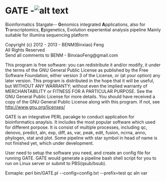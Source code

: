 GATE
-![alt text](https://raw.github.com/BENMFeng/GATE/master/GATE.gif "auto-linked README.md URL")
====
Bioinformatics Stargate--
**G**enomics integrated **A**pplications, also for **T**ranscriptomics, **E**pigenetics, Evolution experiential analysis pipeline Mainly suitable for illumina sequencing platform

  Copyright (c) 2012 - 2013 - BENM(Binxiao) Feng                        
  All Rights Reserved                                                   
  Send all comments to BENM - BinxiaoFeng\@gmail.com                     
                                                                        
  This program is free software: you can redistribute it and/or modify, it under the terms of the GNU General Public License as published by the Free Software Foundation, either version 3 of the License, or (at your option) any later version. This program is distributed in the hope that it will be useful, but WITHOUT ANY WARRANTY; without even the implied warranty of MERCHANTABILITY or FITNESS FOR A PARTICULAR PURPOSE.  See the GNU General Public License for more details. You should have received a copy of the GNU General Public License along with this program.  If not, see <http://www.gnu.org/licenses/>
  
GATE is an integrative PERL pacakge to conduct application for bioinformatics anaylsis. It includes the most popular software which used for different porpose. It is consist of multiple processes, including qc, denovo, predict, aln, exp, diff, as, var, peak, edit, fusion, ncrna, anno, phylogen, stat and plot. Some pipeline with star symbol in head of name is not finished yet, which under development.

User need to setup the software you need, and create an config file for running GATE. GATE would generate a pipeline bash shell script for you to run on Linux server or submit to PBS(qsub/bsub).

Exmaple: perl bin/GATE.pl --config=config.txt --prefix=test qc aln var

